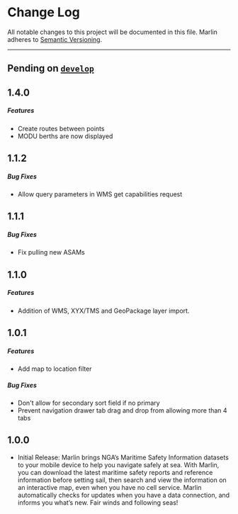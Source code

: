 # Change Log
All notable changes to this project will be documented in this file.
Marlin adheres to [Semantic Versioning](http://semver.org/).

---
## Pending on [`develop`](https://github.com/ngageoint/mage-server/tree/develop)

## 1.4.0

##### Features
* Create routes between points
* MODU berths are now displayed

## 1.1.2

##### Bug Fixes
* Allow query parameters in WMS get capabilities request

## 1.1.1

##### Bug Fixes
* Fix pulling new ASAMs

## 1.1.0

##### Features
* Addition of WMS, XYX/TMS and GeoPackage layer import.

## 1.0.1

##### Features
* Add map to location filter

##### Bug Fixes
* Don't allow for secondary sort field if no primary
* Prevent navigation drawer tab drag and drop from allowing more than 4 tabs

## 1.0.0
  * Initial Release: Marlin brings NGA’s Maritime Safety Information datasets to your mobile device to help you navigate safely at sea. With Marlin, you can download the latest maritime safety reports and reference information before setting sail, then search and view the information on an interactive map, even when you have no cell service. Marlin automatically checks for updates when you have a data connection, and informs you what’s new.
  Fair winds and following seas!
